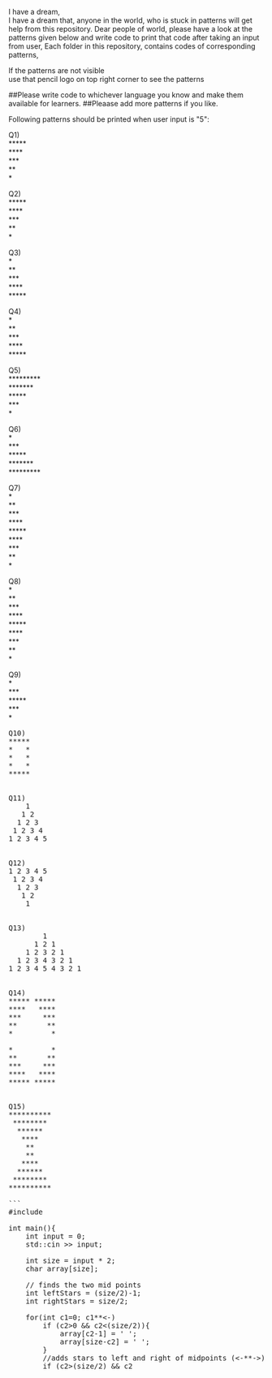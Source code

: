 I have a dream,  
I have a dream that, anyone in the world, who is stuck in patterns will get help from this repository.
Dear people of world, please have a look at the patterns given below and write code to print that code after taking an input from user,
Each folder in this repository, contains codes of corresponding patterns,  


If the patterns are not visible   
use that pencil logo on top right corner to see the patterns  

##Please write code to whichever language you know and make them available for learners.
##Pleaase add more patterns if you like.  


Following patterns should be printed when user input is "5":  

Q1)  
   \*****  
   \****  
   \***  
   \**  
   \*  


Q2)  
\*****  
 \****  
  \***  
   \**  
    \*  


Q3)  
\*  
\**  
\***  
\****  
\*****  
 

Q4)  
    \*  
   \**  
  \***  
 \****  
\*****  


Q5)  
\*********  
 \*******  
  \*****  
   \***  
    \*  


Q6)  
    \*  
   \***  
  \*****  
 \*******  
\*********  
 

Q7)  
\*  
\**  
\***  
\****  
\*****  
\****  
\***  
\**  
\*  


Q8)  
    \*  
   \**  
  \***  
 \****  
\*****  
 \****  
  \***  
   \**  
    \*  


Q9)  
    \*  
   \***  
  \*****  
   \***  
    \*  

<pre>
Q10)  
*****  
*   *  
*   *  
*   *  
*****  


Q11)  
    1
   1 2
  1 2 3 
 1 2 3 4
1 2 3 4 5


Q12)  
1 2 3 4 5
 1 2 3 4
  1 2 3 
   1 2
    1


Q13)  
        1
      1 2 1
    1 2 3 2 1
  1 2 3 4 3 2 1
1 2 3 4 5 4 3 2 1


Q14)
***** *****
****   ****
***     ***
**       **
*         *

*         *
**       **
***     ***
****   ****
***** *****


Q15)
**********
 ********
  ******
   ****
    **
    **
   ****
  ******
 ********
**********

```
#include <iostream>

int main(){
    int input = 0;
    std::cin >> input;
    
    int size = input * 2;
    char array[size];
    
    // finds the two mid points
    int leftStars = (size/2)-1;
    int rightStars = size/2;
    
    for(int c1=0; c1<size; c1++){
        array[c1] = '*';
    }
    
    for(int c2=0; c2<size; c2++){
        //subtracts stars from out to in (->**<-)
        if (c2>0 && c2<(size/2)){
            array[c2-1] = ' ';
            array[size-c2] = ' ';
        }
        //adds stars to left and right of midpoints (<-**->)
        if (c2>(size/2) && c2<size){
            array[leftStars-1]='*';
            array[rightStars+1] = '*';
            leftStars--;
            rightStars++;
        }
        // prints the array for each line
        for(int c3=0; c3<size; c3++){
            std::cout << array[c3];
            }
            std::cout << std::endl;
    }
    return 0;
}
```
